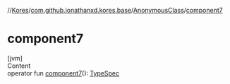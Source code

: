 //[Kores](../../index.md)/[com.github.jonathanxd.kores.base](../index.md)/[AnonymousClass](index.md)/[component7](component7.md)



# component7  
[jvm]  
Content  
operator fun [component7](component7.md)(): [TypeSpec](../-type-spec/index.md)  



